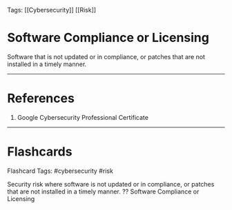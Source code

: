Tags: [[Cybersecurity]] [[Risk]]
# Software Compliance or Licensing

Software that is not updated or in compliance, or patches that are not installed in a timely manner.

---
# References

1. Google Cybersecurity Professional Certificate

---
# Flashcards

Flashcard Tags: #cybersecurity #risk 

Security risk where software is not updated or in compliance, or patches that are not installed in a timely manner.
??
Software Compliance or Licensing
<!--SR:!2024-04-28,2,230!2024-04-29,4,270-->